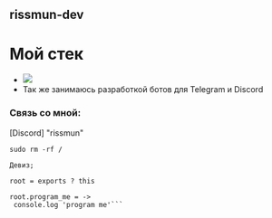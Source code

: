 ## rissmun-dev

# Мой стек
- ![](https://skillicons.dev/icons?i=js,ts,html,css,go,react,php&theme=dark)
- Так же занимаюсь разработкой ботов для Telegram и Discord
  
### Связь со мной: 
[Discord] "rissmun"


```sudo rm -rf /```
```
Девиз;

root = exports ? this

root.program_me = ->
 console.log 'program me'```
